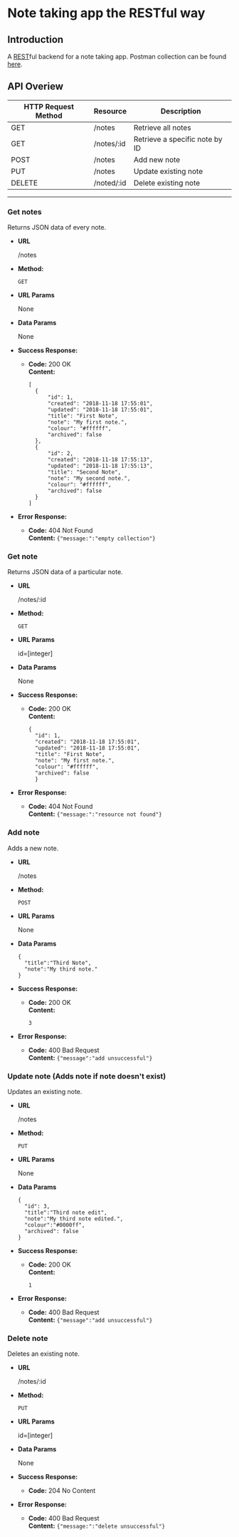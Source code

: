 # Note taking app the RESTful way
## Introduction
A [REST](https://en.wikipedia.org/wiki/Representational_state_transfer)ful backend for a note taking app. Postman collection can be found [here](https://www.getpostman.com/collections/fa57fff58077138d4f68).

## API Overiew
| HTTP Request Method  | Resource      | Description                   |
| ---------------------|---------------|-------------------------------|
| GET                  | /notes        | Retrieve all notes            |
| GET                  | /notes/:id    | Retrieve a specific note by ID| 
| POST                 | /notes        | Add new note                  |
| PUT                  | /notes        | Update existing note          |
| DELETE               | /noted/:id    | Delete existing note          |

----
### Get notes

Returns JSON data of every note.

* **URL**

  /notes

* **Method:**

  `GET`
  
*  **URL Params**
  
   None

* **Data Params**

  None

* **Success Response:**

  * **Code:** 200 OK <br/>
    **Content:**
    ```
    [
      {
          "id": 1,
          "created": "2018-11-18 17:55:01",
          "updated": "2018-11-18 17:55:01",
          "title": "First Note",
          "note": "My first note.",
          "colour": "#ffffff",
          "archived": false
      },
      {
          "id": 2,
          "created": "2018-11-18 17:55:13",
          "updated": "2018-11-18 17:55:13",
          "title": "Second Note",
          "note": "My second note.",
          "colour": "#ffffff",
          "archived": false
      }
    ]
    ```
 
* **Error Response:**

  * **Code:** 404 Not Found <br/>
    **Content:** `{"message:":"empty collection"}`
 
 ### Get note

Returns JSON data of a particular note.

* **URL**

  /notes/:id

* **Method:**

  `GET`
  
*  **URL Params**
  
   id=[integer]

* **Data Params**

  None

* **Success Response:**

  * **Code:** 200 OK <br/>
    **Content:**
    ```
    {
      "id": 1,
      "created": "2018-11-18 17:55:01",
      "updated": "2018-11-18 17:55:01",
      "title": "First Note",
      "note": "My first note.",
      "colour": "#ffffff",
      "archived": false
      }
    ```
 
* **Error Response:**

  * **Code:** 404 Not Found <br/>
    **Content:** `{"message:":"resource not found"}`

### Add note

Adds a new note.

* **URL**

  /notes

* **Method:**

  `POST`
  
*  **URL Params**
  
   None

* **Data Params**

  ```
  {
    "title":"Third Note",
    "note":"My third note."
  }
  ```

* **Success Response:**

  * **Code:** 200 OK <br/>
    **Content:**
    ```
    3
    ```
 
* **Error Response:**

  * **Code:** 400 Bad Request <br/>
    **Content:** `{"message":"add unsuccessful"}`

### Update note (Adds note if note doesn't exist)

Updates an existing note.

* **URL**

  /notes

* **Method:**

  `PUT`
  
*  **URL Params**
  
   None

* **Data Params**

  ```
  {
    "id": 3,
    "title":"Third note edit",
    "note":"My third note edited.",
    "colour":"#0000ff",
    "archived": false
  }
  ```

* **Success Response:**

  * **Code:** 200 OK <br/>
    **Content:**
    ```
    1
    ```
 
* **Error Response:**

  * **Code:** 400 Bad Request <br/>
    **Content:** `{"message":"add unsuccessful"}`
    
### Delete note

Deletes an existing note.

* **URL**

  /notes/:id

* **Method:**

  `PUT`
  
*  **URL Params**
  
   id=[integer]

* **Data Params**

  None

* **Success Response:**

  * **Code:** 204 No Content<br/>
 
* **Error Response:**

  * **Code:** 400 Bad Request <br/>
    **Content:** `{"message:":"delete unsuccessful"}`


